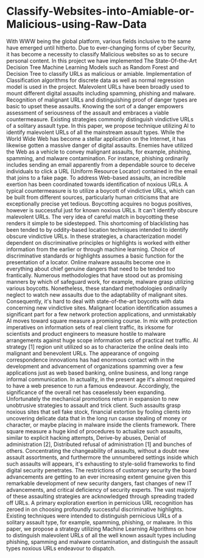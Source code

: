 # Classify-Websites-into-Amiable-or-Malicious-using-Raw-Data
With WWW being the global platform, various fields inclusive to the same have emerged until hitherto. Due to ever-changing forms of cyber Security, it has become a necessity to classify Malicious websites so as to secure personal content.   In this project we have implemented The State-Of-the-Art Decision Tree Machine Learning Models such as Random Forest and Decision Tree to classify URLs as malicious or amiable. Implementation of Classification algorithms for discrete data as well as normal  regression model is used in the project.   Malevolent URLs have been broadly used to mount different digital assaults including spamming, phishing and malware. Recognition of malignant URLs and distinguishing proof of danger types are basic to upset these assaults. Knowing the sort of a danger empowers assessment of seriousness of the assault and embraces a viable countermeasure. Existing strategies commonly distinguish vindictive URLs of a solitary assault type. In this paper, we propose technique utilizing AI to identify malevolent URLs of all the mainstream assault types.     While the World Wide Web has become a stellar application on the Internet, it has likewise gotten a massive danger of digital assaults. Enemies have utilized the Web as a vehicle to convey malignant assaults, for example, phishing, spamming, and malware contamination. For instance, phishing ordinarily includes sending an email apparently from a dependable source to deceive individuals to click a URL (Uniform Resource Locator) contained in the email that joins to a fake page.   To address Web-based assaults, an incredible exertion has been coordinated towards identification of noxious URLs. A typical countermeasure is to utilize a boycott of vindictive URLs, which can be built from different sources, particularly human criticisms that are exceptionally precise yet tedious. Boycotting acquires no bogus positives, however is successful just for known noxious URLs. It can't identify obscure malevolent URLs. The very idea of careful match in boycotting these renders it simple to be sidestepped.   This shortcoming of blacklisting has been tended to by oddity-based location techniques intended to identify obscure vindictive URLs. In these strategies, a characterization model dependent on discriminative principles or highlights is worked with either information from the earlier or through machine learning. Choice of discriminative standards or highlights assumes a basic function for the presentation of a locator.   Online malware assaults become one in everything about chief genuine dangers that need to be tended too frantically. Numerous methodologies that have stood out as promising manners by which of safeguard work, for example, malware grasp utilizing various boycotts. Nonetheless, these standard methodologies ordinarily neglect to watch new assaults due to the adaptability of malignant sites. Consequently, it's hard to deal with state-of-the-art  boycotts with data concerning new vindictive sites. Malignant location identification assumes a significant part for a few network protection applications, and unmistakably AI moves toward square measure a promising course. In mix with protection imperatives on information sets of real client traffic, its irksome for scientists and product engineers to measure hostile to malware arrangements against huge scope information sets of practical net traffic. AI strategy [1] region unit utilized so as to characterize the online deals into malignant and benevolent URLs.   The appearance of ongoing correspondence innovations has had enormous contact with in the development and advancement of organizations spamming over a few applications just as web based banking, online business, and long range informal communication. In actuality, in the present age it's almost required to have a web presence to run a famous endeavour. Accordingly, the significance of the overall net has ceaselessly been expanding. Unfortunately the mechanical promotions return in expansion to new unobtrusive strategies to assault and trick client. Such assaults grasp noxious sites that sell fake stock, financial extortion by fooling clients into uncovering delicate data that in the long run cause stealing of money or character, or maybe placing in malware inside the clients framework. There square measure a huge kind of procedures to actualize such assaults, similar to explicit hacking attempts, Derive-by abuses, Denial of administration [2], Distributed refusal of administration [1] and bunches of others.   Concentrating the changeability of assaults, without a doubt new assault assortments, and furthermore the unnumbered settings inside which such assaults will appears, it's exhausting to style-solid frameworks to find digital security penetrates. The restrictions of customary security the board advancements are getting to an ever increasing extent genuine given this remarkable development of new security dangers, fast changes of new IT advancements, and critical deficiency of security experts. The vast majority of these assaulting strategies are acknowledged through spreading traded off URLs.   A primary exploration exertion in pernicious URL recognition has zeroed in on choosing profoundly successful discriminative highlights. Existing techniques were intended to distinguish pernicious URLs of   a solitary assault type, for example, spamming, phishing, or malware.   In this paper, we propose a strategy utilizing Machine Learning Algorithms on how to distinguish malevolent URLs of all the well known assault types including phishing, spamming and malware contamination, and distinguish the assault types noxious URLs endeavour to dispatch.
